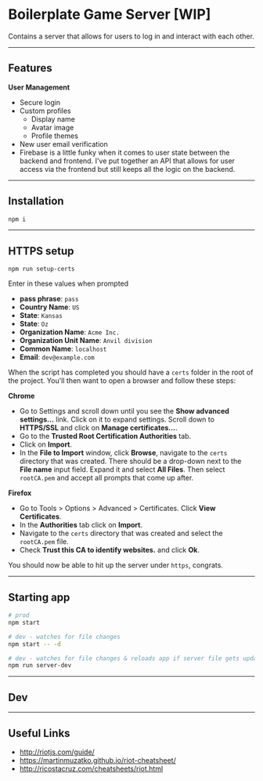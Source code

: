 # Boilerplate Game Server [WIP]

Contains a server that allows for users to log in and interact with each other.

---

## Features

**User Management**
- Secure login
- Custom profiles
  - Display name
  - Avatar image
  - Profile themes
- New user email verification
- Firebase is a little funky when it comes to user state between the backend and
  frontend. I've put together an API that allows for user access via the frontend
  but still keeps all the logic on the backend.

---

## Installation

```sh
npm i
```

---

## HTTPS setup

```
npm run setup-certs
```

Enter in these values when prompted
- **pass phrase**: `pass`
- **Country Name**: `US`
- **State**: `Kansas`
- **State**: `Oz`
- **Organization Name**: `Acme Inc.`
- **Organization Unit Name**: `Anvil division`
- **Common Name**: `localhost`
- **Email**: `dev@example.com`

When the script has completed you should have a `certs` folder in the root of
the project. You'll then want to open a browser and follow these steps:

**Chrome**
- Go to Settings and scroll down until you see the **Show advanced settings...**
  link. Click on it to expand settings. Scroll down to **HTTPS/SSL** and click on
  **Manage certificates...**.
- Go to the **Trusted Root Certification Authorities** tab.
- Click on **Import**.
- In the **File to Import** window, click **Browse**, navigate to the `certs`
  directory that was created. There should be a drop-down next to the **File name**
  input field. Expand it and select **All Files**. Then select `rootCA.pem` and
  accept all prompts that come up after.

**Firefox**
- Go to Tools > Options > Advanced > Certificates. Click **View Certificates**.
- In the **Authorities** tab click on **Import**.
- Navigate to the `certs` directory that was created and select the `rootCA.pem`
  file.
- Check **Trust this CA to identify websites.** and click **Ok**.

You should now be able to hit up the server under `https`, congrats.

---

## Starting app

```sh
# prod
npm start

# dev - watches for file changes
npm start -- -d

# dev - watches for file changes & reloads app if server file gets updated
npm run server-dev
```

---

## Dev



---

## Useful Links

- http://riotjs.com/guide/
- https://martinmuzatko.github.io/riot-cheatsheet/
- http://ricostacruz.com/cheatsheets/riot.html